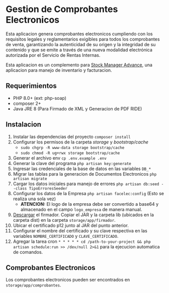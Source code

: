 # Gestion de Comprobantes Electronicos

Esta aplicacion genera comprobantes electronicos cumpliendo con los requisitos legales
y reglamentarios exigibles para todos los comprobantes de venta, garantizando la
autenticidad de su origen y la integridad de su contenido y que se emite a través de
una nueva modalidad electrónica autorizada por el Servicio de Rentas Internas.

Esta aplicacion es un complemento para [Stock Manager Advance](https://tecdiary.net/products/stock-manager-advance-with-all-modules), una aplicacion para manejo de inventario y facturacion.

## Requerimientos

* PHP 8.0+ (ext: php-soap)
* composer 2+
* Java JRE 8 (Para Firmado de XML y Generacion de PDF RIDE)

## Instalacion

1. Instalar las dependencias del proyecto `composer install`
1. Configurar los permisos de la carpeta _storage_ y _bootstrap/cache_
    * `sudo chgrp -R www-data storage bootstrap/cache`
    * `sudo chmod -R ug+rwx storage bootstrap/cache`
1. Generar el archivo env `cp .env.example .env`
1. Generar la clave del programa `php artisan key:generate`
1. Ingresar las credenciales de la base de datos en las variables `DB_*`
1. Migrar las tablas para la generacion de Documentos Electronicos `php artisan migrate`
1. Cargar los datos iniciales para manejo de errores `php artisan db:seed --class TipoErroresSeeder`
1. Configurar los datos de la Empresa `php artisan facelec:config` (Esto se realiza una sola vez)
    * **ATENCION:** El logo de la empresa debe ser convertido a base64 y almacenado en el campo `logo_empresa` de manera manual.
1. [Descargar](https://github.com/jordiicabrera/FirmaSriJava) el firmador. Copiar el JAR y la carpeta lib (ubicados en la carpeta dist) en la carpeta `storage/app/firmador`.
1. Ubicar el certificado p12 junto al JAR del punto anterior.
1. Configurar el nombre del certificado y su clave respectiva en las variables `NOMBRE_CERTIFICADO` y `CLAVE_CERTIFICADO`.
1. Agregar la tarea cron `* * * * * cd /path-to-your-project && php artisan schedule:run >> /dev/null 2>&1` para la ejecucion automatica de comandos.

## Comprobantes Electronicos
Los comprobantes electronicos pueden ser encontrados en `storage/app/comprobantes`.
